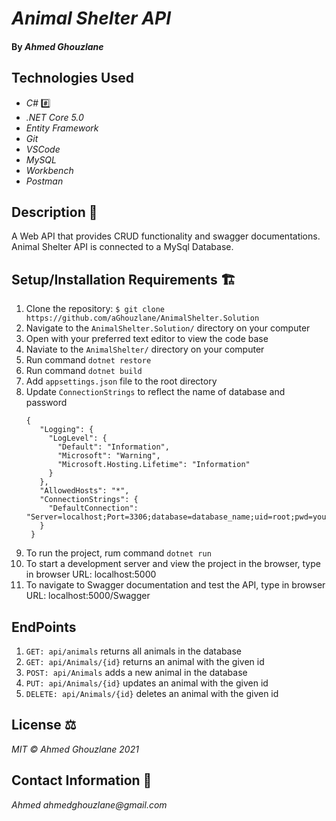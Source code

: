 # _Animal Shelter API_

#### By _Ahmed Ghouzlane_

## Technologies Used

- _C#_ #️⃣
- _.NET Core 5.0_
- _Entity Framework_
- _Git_
- _VSCode_
- _MySQL_
- _Workbench_
- _Postman_

## Description 📜

A Web API that provides CRUD functionality and swagger documentations. Animal Shelter API is connected to a MySql Database.

## Setup/Installation Requirements 🏗

1. Clone the repository: `$ git clone https://github.com/aGhouzlane/AnimalShelter.Solution`
2. Navigate to the `AnimalShelter.Solution/` directory on your computer
3. Open with your preferred text editor to view the code base
4. Naviate to the `AnimalShelter/` directory on your computer
5. Run command `dotnet restore` 
6. Run command `dotnet build` 
7. Add `appsettings.json` file to the root directory
8. Update `ConnectionStrings` to reflect the name of database and password
   ```
   {
      "Logging": {
        "LogLevel": {
          "Default": "Information",
          "Microsoft": "Warning",
          "Microsoft.Hosting.Lifetime": "Information"
        }
      },
      "AllowedHosts": "*",
      "ConnectionStrings": {
        "DefaultConnection": "Server=localhost;Port=3306;database=database_name;uid=root;pwd=yourpassword;"
      }
    }
    ```
9. To run the project, rum command `dotnet run`
10. To start a development server and view the project in the browser, type in browser URL: localhost:5000
11. To navigate to Swagger documentation and test the API, type in browser URL: localhost:5000/Swagger

## EndPoints

1. `GET: api/animals` returns all animals in the database 
2. `GET: api/Animals/{id}` returns an animal with the given id
3. `POST: api/Animals` adds a new animal in the database
4. `PUT: api/Animals/{id}` updates an animal with the given id
5. `DELETE: api/Animals/{id}` deletes an animal with the given id

## License ⚖

_MIT © Ahmed Ghouzlane 2021_

## Contact Information 🤳

_Ahmed ahmedghouzlane@gmail.com_

